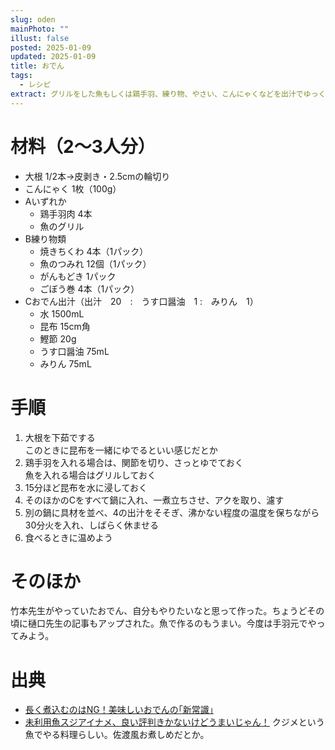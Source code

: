 ```yaml
---
slug: oden
mainPhoto: ""
illust: false
posted: 2025-01-09
updated: 2025-01-09
title: おでん
tags:
  - レシピ
extract: グリルをした魚もしくは鶏手羽、練り物、やさい、こんにゃくなどを出汁でゆっくり火を通す。
---
```

# 材料（2〜3人分）

- 大根 1/2本→皮剥き・2.5cmの輪切り
- こんにゃく 1枚（100g）
- Aいずれか
  - 鶏手羽肉   4本
  - 魚のグリル
 - B練り物類
    - 焼きちくわ 4本（1パック）
    - 魚のつみれ 12個（1パック）
    - がんもどき 1パック
    - ごぼう巻 4本（1パック）
- Cおでん出汁（出汁 20 : うす口醤油 1 : みりん 1）
    - 水 1500mL
    - 昆布 15cm角
    - 鰹節 20g
    - うす口醤油 75mL
    - みりん 75mL

# 手順

1. 大根を下茹でする  
   このときに昆布を一緒にゆでるといい感じだとか
 2. 鶏手羽を入れる場合は、関節を切り、さっとゆでておく  
    魚を入れる場合はグリルしておく
  3. 15分ほど昆布を水に浸しておく
  4. そのほかのCをすべて鍋に入れ、一煮立ちさせ、アクを取り、濾す
  5. 別の鍋に具材を並べ、4の出汁をそそぎ、沸かない程度の温度を保ちながら30分火を入れ、しばらく休ませる
  6. 食べるときに温めよう

# そのほか

竹本先生がやっていたおでん、自分もやりたいなと思って作った。ちょうどその頃に樋口先生の記事もアップされた。魚で作るのもうまい。今度は手羽元でやってみよう。

# 出典

- [長く煮込むのはNG！美味しいおでんの｢新常識｣](https://toyokeizai.net/articles/-/846439?page=5)
- [未利用魚スジアイナメ、良い評判きかないけどうまいじゃん！](https://www.youtube.com/watch?v=1e5HJoW6SVY&t=648s)  クジメという魚でやる料理らしい。佐渡風お煮しめだとか。
